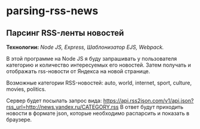 # parsing-rss-news
<h2>Парсинг RSS-ленты новостей</h2>
<b>Технологии:</b> <i>Node JS, Express, Шаблонизатор EJS, Webpack.</i>

В этой программе на Node JS я буду запрашивать у пользователя категорию и количество интересуемых его новостей.
  Затем получать и отображать rss-новости от Яндекса на новой странице.

  Возможные категории RSS-новостей: auto, world, internet, sport, culture, movies, politics.

  Сервер будет посылать запрос вида: https://api.rss2json.com/v1/api.json?rss_url=http://news.yandex.ru/CATEGORY.rss 
  В ответ будут приходить новости в формате json, которые необходимо распарсить и показать в браузере.
